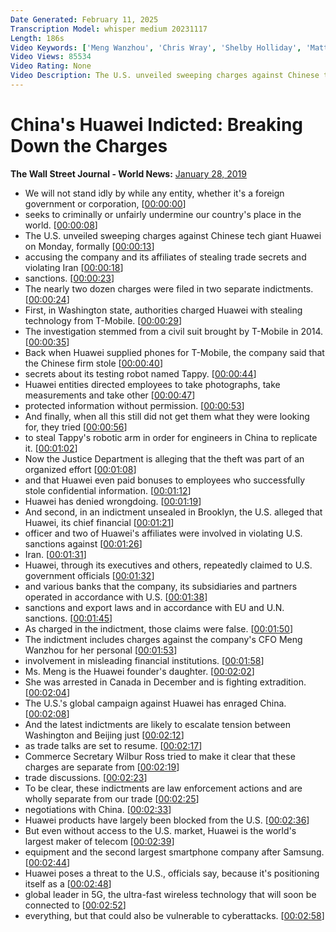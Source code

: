 ```yaml
---
Date Generated: February 11, 2025
Transcription Model: whisper medium 20231117
Length: 186s
Video Keywords: ['Meng Wanzhou', 'Chris Wray', 'Shelby Holliday', 'Matthew Whittaker', 'WASHINGTON', 'TRADE', 'IP THEFT', 'TRADE SECRETS', 'IRAN SANCTIONS', 'BANK FRAUD', 'TAPPY', 'ROBOT', 'HACKING', '5G', 'Huawei', 'Huawei Technologies Co.', 'Indictment', 'Bejing', 'T-Mobile US Inc.', 'Crime', 'Legal Action', 'Political', 'General News', 'China', 'United States', 'department of justice', 'technology', 'national security', 't-mobile', 'vodafone']
Video Views: 85534
Video Rating: None
Video Description: The U.S. unveiled sweeping charges against Chinese tech firm Huawei on Monday. WSJ’s Shelby Holliday breaks down the indictments.
---
```


# China's Huawei Indicted: Breaking Down the Charges
**The Wall Street Journal - World News:** [January 28, 2019](https://www.youtube.com/watch?v=T-QCZ61ru4s)
*  We will not stand idly by while any entity, whether it's a foreign government or corporation, [[00:00:00](https://www.youtube.com/watch?v=T-QCZ61ru4s&t=0.0s)]
*  seeks to criminally or unfairly undermine our country's place in the world. [[00:00:08](https://www.youtube.com/watch?v=T-QCZ61ru4s&t=8.4s)]
*  The U.S. unveiled sweeping charges against Chinese tech giant Huawei on Monday, formally [[00:00:13](https://www.youtube.com/watch?v=T-QCZ61ru4s&t=13.4s)]
*  accusing the company and its affiliates of stealing trade secrets and violating Iran [[00:00:18](https://www.youtube.com/watch?v=T-QCZ61ru4s&t=18.72s)]
*  sanctions. [[00:00:23](https://www.youtube.com/watch?v=T-QCZ61ru4s&t=23.68s)]
*  The nearly two dozen charges were filed in two separate indictments. [[00:00:24](https://www.youtube.com/watch?v=T-QCZ61ru4s&t=24.68s)]
*  First, in Washington state, authorities charged Huawei with stealing technology from T-Mobile. [[00:00:29](https://www.youtube.com/watch?v=T-QCZ61ru4s&t=29.360000000000003s)]
*  The investigation stemmed from a civil suit brought by T-Mobile in 2014. [[00:00:35](https://www.youtube.com/watch?v=T-QCZ61ru4s&t=35.14s)]
*  Back when Huawei supplied phones for T-Mobile, the company said that the Chinese firm stole [[00:00:40](https://www.youtube.com/watch?v=T-QCZ61ru4s&t=40.0s)]
*  secrets about its testing robot named Tappy. [[00:00:44](https://www.youtube.com/watch?v=T-QCZ61ru4s&t=44.56s)]
*  Huawei entities directed employees to take photographs, take measurements and take other [[00:00:47](https://www.youtube.com/watch?v=T-QCZ61ru4s&t=47.92s)]
*  protected information without permission. [[00:00:53](https://www.youtube.com/watch?v=T-QCZ61ru4s&t=53.400000000000006s)]
*  And finally, when all this still did not get them what they were looking for, they tried [[00:00:56](https://www.youtube.com/watch?v=T-QCZ61ru4s&t=56.76s)]
*  to steal Tappy's robotic arm in order for engineers in China to replicate it. [[00:01:02](https://www.youtube.com/watch?v=T-QCZ61ru4s&t=62.16s)]
*  Now the Justice Department is alleging that the theft was part of an organized effort [[00:01:08](https://www.youtube.com/watch?v=T-QCZ61ru4s&t=68.48s)]
*  and that Huawei even paid bonuses to employees who successfully stole confidential information. [[00:01:12](https://www.youtube.com/watch?v=T-QCZ61ru4s&t=72.72s)]
*  Huawei has denied wrongdoing. [[00:01:19](https://www.youtube.com/watch?v=T-QCZ61ru4s&t=79.08s)]
*  And second, in an indictment unsealed in Brooklyn, the U.S. alleged that Huawei, its chief financial [[00:01:21](https://www.youtube.com/watch?v=T-QCZ61ru4s&t=81.36s)]
*  officer and two of Huawei's affiliates were involved in violating U.S. sanctions against [[00:01:26](https://www.youtube.com/watch?v=T-QCZ61ru4s&t=86.68s)]
*  Iran. [[00:01:31](https://www.youtube.com/watch?v=T-QCZ61ru4s&t=91.88000000000001s)]
*  Huawei, through its executives and others, repeatedly claimed to U.S. government officials [[00:01:32](https://www.youtube.com/watch?v=T-QCZ61ru4s&t=92.88000000000001s)]
*  and various banks that the company, its subsidiaries and partners operated in accordance with U.S. [[00:01:38](https://www.youtube.com/watch?v=T-QCZ61ru4s&t=98.28s)]
*  sanctions and export laws and in accordance with EU and U.N. sanctions. [[00:01:45](https://www.youtube.com/watch?v=T-QCZ61ru4s&t=105.08000000000001s)]
*  As charged in the indictment, those claims were false. [[00:01:50](https://www.youtube.com/watch?v=T-QCZ61ru4s&t=110.4s)]
*  The indictment includes charges against the company's CFO Meng Wanzhou for her personal [[00:01:53](https://www.youtube.com/watch?v=T-QCZ61ru4s&t=113.96s)]
*  involvement in misleading financial institutions. [[00:01:58](https://www.youtube.com/watch?v=T-QCZ61ru4s&t=118.55999999999999s)]
*  Ms. Meng is the Huawei founder's daughter. [[00:02:02](https://www.youtube.com/watch?v=T-QCZ61ru4s&t=122.08s)]
*  She was arrested in Canada in December and is fighting extradition. [[00:02:04](https://www.youtube.com/watch?v=T-QCZ61ru4s&t=124.63999999999999s)]
*  The U.S.'s global campaign against Huawei has enraged China. [[00:02:08](https://www.youtube.com/watch?v=T-QCZ61ru4s&t=128.35999999999999s)]
*  And the latest indictments are likely to escalate tension between Washington and Beijing just [[00:02:12](https://www.youtube.com/watch?v=T-QCZ61ru4s&t=132.35999999999999s)]
*  as trade talks are set to resume. [[00:02:17](https://www.youtube.com/watch?v=T-QCZ61ru4s&t=137.04s)]
*  Commerce Secretary Wilbur Ross tried to make it clear that these charges are separate from [[00:02:19](https://www.youtube.com/watch?v=T-QCZ61ru4s&t=139.6s)]
*  trade discussions. [[00:02:23](https://www.youtube.com/watch?v=T-QCZ61ru4s&t=143.94s)]
*  To be clear, these indictments are law enforcement actions and are wholly separate from our trade [[00:02:25](https://www.youtube.com/watch?v=T-QCZ61ru4s&t=145.22s)]
*  negotiations with China. [[00:02:33](https://www.youtube.com/watch?v=T-QCZ61ru4s&t=153.62s)]
*  Huawei products have largely been blocked from the U.S. [[00:02:36](https://www.youtube.com/watch?v=T-QCZ61ru4s&t=156.74s)]
*  But even without access to the U.S. market, Huawei is the world's largest maker of telecom [[00:02:39](https://www.youtube.com/watch?v=T-QCZ61ru4s&t=159.85999999999999s)]
*  equipment and the second largest smartphone company after Samsung. [[00:02:44](https://www.youtube.com/watch?v=T-QCZ61ru4s&t=164.22s)]
*  Huawei poses a threat to the U.S., officials say, because it's positioning itself as a [[00:02:48](https://www.youtube.com/watch?v=T-QCZ61ru4s&t=168.66s)]
*  global leader in 5G, the ultra-fast wireless technology that will soon be connected to [[00:02:52](https://www.youtube.com/watch?v=T-QCZ61ru4s&t=172.78s)]
*  everything, but that could also be vulnerable to cyberattacks. [[00:02:58](https://www.youtube.com/watch?v=T-QCZ61ru4s&t=178.26s)]
